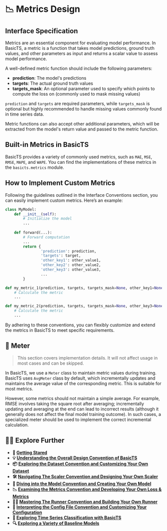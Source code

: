 # 📉 Metrics Design

## Interface Specification

Metrics are an essential component for evaluating model performance. In BasicTS, a metric is a function that takes model predictions, ground truth values, and other parameters as input and returns a scalar value to assess model performance.

A well-defined metric function should include the following parameters:
- **prediction**: The model's predictions
- **targets**: The actual ground truth values
- **targets_mask**: An optional parameter used to specify which points to compute the loss on (commonly used to mask missing values)

`prediction` and `targets` are required parameters, while `targets_mask` is optional but highly recommended to handle missing values commonly found in time series data.

Metric functions can also accept other additional parameters, which will be extracted from the model's return value and passed to the metric function.

## Built-in Metrics in BasicTS

BasicTS provides a variety of commonly used metrics, such as `MAE`, `MSE`, `RMSE`, `MAPE`, and `WAPE`. You can find the implementations of these metrics in the `basicts.metrics` module.

## How to Implement Custom Metrics

Following the guidelines outlined in the Interface Conventions section, you can easily implement custom metrics. Here’s an example:

```python
class MyModel:
    def __init__(self):
        # Initialize the model
        ...
    
    def forward(...):
        # Forward computation
        ...
        return {
                'prediction': prediction,
                'targets': target,
                'other_key1': other_value1,
                'other_key2': other_value2,
                'other_key3': other_value3,
                ...
        }

def my_metric_1(prediction, targets, targets_mask=None, other_key1=None, other_key2=None, ...):
    # Calculate the metric
    ...

def my_metric_2(prediction, targets, targets_mask=None, other_key3=None, ...):
    # Calculate the metric
    ...
```

By adhering to these conventions, you can flexibly customize and extend the metrics in BasicTS to meet specific requirements.

## 🧮 Meter

> This section covers implementation details. It will not affect usage in most cases and can be skipped.

In BasicTS, we use a `Meter` class to maintain metric values during training. BasicTS uses `AvgMeter` class by default, which incrementally updates and maintains the average value of the corresponding metric. This is suitable for most metrics.

However, some metrics should not maintain a simple average. For example, RMSE involves taking the square root after averaging; incrementally updating and averaging at the end can lead to incorrect results (although it generally does not affect the final model training outcome). In such cases, a specialized meter should be used to implement the correct incremental calculation.

## 🧑‍💻 Explore Further

- **🎉 [Getting Stared](./getting_started.md)**
- **💡 [Understanding the Overall Design Convention of BasicTS](./overall_design.md)**
- **📦 [Exploring the Dataset Convention and Customizing Your Own Dataset](./dataset_design.md)**
- **🛠️ [Navigating The Scaler Convention and Designing Your Own Scaler](./scaler_design.md)**
- **🧠 [Diving into the Model Convention and Creating Your Own Model](./model_design.md)**
- **📉 [Examining the Metrics Convention and Developing Your Own Loss & Metrics](./metrics_design.md)**
- **🏃‍♂️ [Mastering The Runner Convention and Building Your Own Runner](runner_and_pipeline.md)**
- **📜 [Interpreting the Config File Convention and Customizing Your Configuration](./config_design.md)**
- **🎯 [Exploring Time Series Classification with BasicTS](./time_series_classification_cn.md)**
- **🔍 [Exploring a Variety of Baseline Models](../baselines/)**
